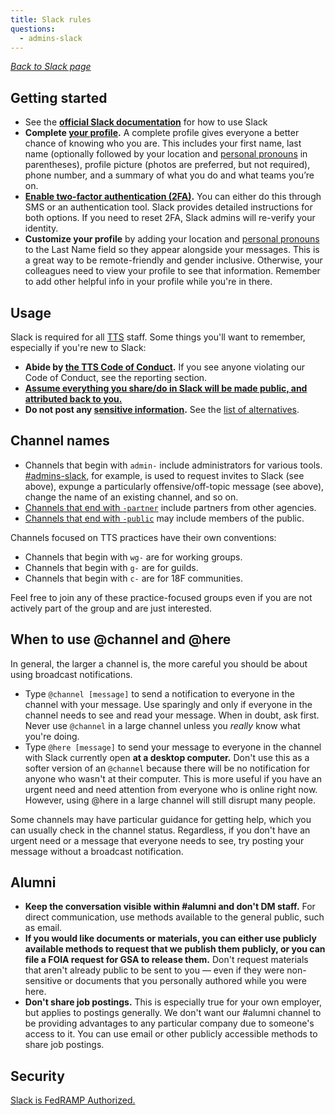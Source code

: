 ```yaml
---
title: Slack rules
questions:
  - admins-slack
---
```


[_Back to Slack page_](../)

## Getting started

- See the [**official Slack documentation**](https://slack.com/help/articles/218080037-Getting-started-for-new-members) for how to use Slack
- **Complete [your profile](https://gsa-tts.slack.com/account/profile).** A complete profile gives everyone a better chance of knowing who you are. This includes your first name, last name (optionally followed by your location and [personal pronouns](https://pronoun.is/) in parentheses), profile picture (photos are preferred, but not required), phone number, and a summary of what you do and what teams you’re on.
- **[Enable two-factor authentication (2FA)](https://slack.zendesk.com/hc/en-us/articles/204509068-Enabling-two-factor-authentication).** You can either do this through SMS or an authentication tool. Slack provides detailed instructions for both options. If you need to reset 2FA, Slack admins will re-verify your identity.
- **Customize your profile** by adding your location and [personal pronouns](https://pronoun.is/) to the Last Name field so they appear alongside your messages. This is a great way to be remote-friendly and gender inclusive. Otherwise, your colleagues need to view your profile to see that information. Remember to add other helpful info in your profile while you're in there.

## Usage

Slack is required for all [TTS](https://www.gsa.gov/portal/category/25729) staff. Some things you'll want to remember, especially if you're new to Slack:

- **Abide by [the TTS Code of Conduct]({{site.baseurl}}/code-of-conduct).** If you see anyone violating our Code of Conduct, see the reporting section.
- [**Assume everything you share/do in Slack will be made public, and attributed back to you.**](../records/)
- **Do not post any [sensitive information]({{site.baseurl}}/sensitive-information/).** See the [list of alternatives]({{site.baseurl}}/sensitive-information/#tools).

## Channel names

- Channels that begin with `admin-` include administrators for various tools. [#admins-slack](https://gsa-tts.slack.com/messages/admins-slack/), for example, is used to request invites to Slack (see above), expunge a particularly offensive/off-topic message (see above), change the name of an existing channel, and so on.
- [Channels that end with `-partner`](../external-collaboration/#partners) include partners from other agencies.
- [Channels that end with `-public`](../external-collaboration/#the-public) may include members of the public.

Channels focused on TTS practices have their own conventions:

- Channels that begin with `wg-` are for working groups.
- Channels that begin with `g-` are for guilds.
- Channels that begin with `c-` are for 18F communities.

Feel free to join any of these practice-focused groups even if you are not actively part of the group and are just interested.

## When to use @channel and @here

In general, the larger a channel is, the more careful you should be about using broadcast notifications.

- Type `@channel [message]` to send a notification to everyone in the channel with your message. Use sparingly and only if everyone in the channel needs to see and read your message. When in doubt, ask first. Never use `@channel` in a large channel unless you _really_ know what you're doing.
- Type `@here [message]` to send your message to everyone in the channel with Slack currently open **at a desktop computer.** Don't use this as a softer version of an `@channel` because there will be no notification for anyone who wasn't at their computer. This is more useful if you have an urgent need and need attention from everyone who is online right now. However, using @here in a large channel will still disrupt many people.

Some channels may have particular guidance for getting help, which you can usually check in the channel status. Regardless, if you don't have an urgent need or a message that everyone needs to see, try posting your message without a broadcast notification.

## Alumni

- **Keep the conversation visible within #alumni and don't DM staff.** For direct communication, use methods available to the general public, such as email.
- **If you would like documents or materials, you can either use publicly available methods to request that we publish them publicly, or you can file a FOIA request for GSA to release them.** Don't request materials that aren't already public to be sent to you — even if they were non-sensitive or documents that you personally authored while you were here.
- **Don't share job postings.** This is especially true for your own employer, but applies to postings generally. We don't want our #alumni channel to be providing advantages to any particular company due to someone's access to it. You can use email or other publicly accessible methods to share job postings.

## Security

[Slack is FedRAMP Authorized.](https://marketplace.fedramp.gov/#/product/slack?sort=productName&productNameSearch=slack)
